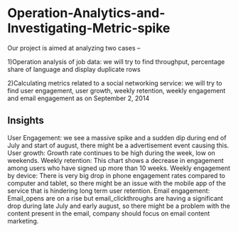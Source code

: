 # Operation-Analytics-and-Investigating-Metric-spike

Our project is aimed at analyzing two cases –
 
1)Operation analysis of job data: we will try to find throughput, percentage share of language and display duplicate rows

2)Calculating metrics related to a social networking service: we will try to find user engagement, user growth, weekly retention, weekly engagement and email engagement as on September 2, 2014  

## Insights

User Engagement: we see a massive spike and a sudden dip during end of July and start of august, there might be a advertisement event causing this.
User growth: Growth rate continues to be high during the week, low on weekends.
Weekly retention: This chart shows a decrease in engagement among users who have signed up more than 10 weeks.
Weekly engagement by device: There is very big drop in phone engagement rates compared to computer and tablet, so there might be an issue with the mobile app of the service that is hindering long term user retention.
Email engagement: Email_opens are on a rise but email_clickthroughs are having a significant drop during late July and early august, so there might be a problem with the content present in the email, company should focus on email content marketing.
